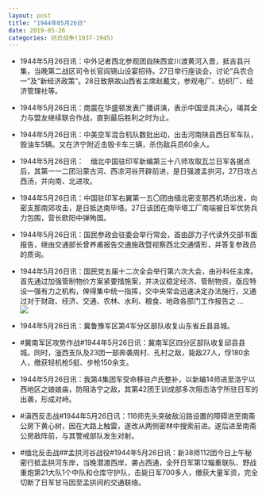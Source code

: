 ```yaml
---
layout: post
title: "1944年05月26日"
date: 2019-05-26
categories: 抗日战争(1937-1945)
---
```


<meta name="referrer" content="no-referrer" />

- 1944年5月26日讯：中外记者西北参观团自陕西宜川渡黄河入晋，抵吉县兴集，当晚第二战区司令长官阎锡山设宴招待。27日举行座谈会，讨论“兵农合一”及“新经济政策”。28日致祭故山西省主席赵戴文，参观电厂、纺织厂、经济管理社等。 

- 1944年5月26日讯：商震在华盛顿发表广播讲演，表示中国坚具决心，竭其全力与盟友继续联合作战，直到最后胜利之时为止。 

- 1944年5月26日讯：中美空军混合机队数批出动，出击河南陕县西日军车队，毁油车5辆。又在济宁附近击毁卡车三辆，杀伤敌兵员60余人。 

- 1944年5月26日讯：　缅北中国驻印军新编第三十八师攻取瓦兰日军各据点后，其第一一二团沿蒙古河、西凉河谷开辟前进，是日强渡孟拱河，27日攻占西汤，并向南、北进攻。 

- 1944年5月26日讯：中国驻印军右翼第一五〇团由缅北密支那西机场出发，向密支那南郊攻击，是日抵达南毕塔。27日该团在南毕塔工厂南端被日军优势兵力包围，营长欧阳中弹殉国。 

- 1944年5月26日讯：国民参政会驻委会举行常会，首由邵力子代读外交部书面报告，继由交通部长曾养甫报告交通施政暨视察西北交通情形，并答复参政员的质询。 

- 1944年5月26日讯：国民党五届十二次全会举行第六次大会，由孙科任主席。首先通过加强管制物价方案紧要措施案，并决议稳定经济、管制物资，亟应特设一强有力之机构，俾得集中统一指挥，交中央常会迅速决定办法施行，又通过对于财政、经济、交通、农林、水利、粮食、地政各部门工作报告之 ... <br/><img src="https://wx1.sinaimg.cn/large/aca367d8ly1g3es17v844j20c80ay74d.jpg" />

- 1944年5月26日讯：冀鲁豫军区第4军分区部队收复山东省丘县县城。 

- #冀南军区攻势作战#1944年5月26日讯：冀南军区四分区部队收复邱县县城。同时，滏西支队及23团一部奔袭周村、孔村之敌，毙敌27人，俘180余人，缴获轻机枪5挺、步枪150余支。 

- 1944年5月26日讯：我第4集团军受命移驻卢氏整补，以新编14师进至洛宁以西地区之娘娘庙，防阻洛宁之敌，其第42团王训成部多次阻击洛宁所驻日军的出袭，形成对峙。 

- #滇西反击战#1944年5月26日讯：116师先头突破敌沿路设置的障碍进至南斋公房下黄心树，因在大路上触雷，遂改从两侧密林中搜索前进。遂后进至南斋公房敌阵前，与其警戒部队发生对射。 

- #缅北反击战##孟拱河谷战役#1944年5月26日讯：新38师112团今日上午秘密行抵孟拱河东岸，当晚潜渡西岸，袭占西通，全歼日军第12辎重联队、野战重炮第21大队1个中队和仓库守护队，击毙日军700多人，缴获大量军资，完全切断了日军甘马因至孟拱间的交通联络。 

